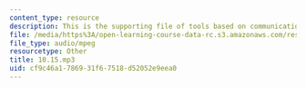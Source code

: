 ```yaml
---
content_type: resource
description: This is the supporting file of tools based on communication tools.
file: /media/https%3A/open-learning-course-data-rc.s3.amazonaws.com/res-21g-003-learning-chinese-a-foundation-course-in-mandarin-spring-2011/cf9c46a1786931f67518d52052e9eea0_10.15.mp3
file_type: audio/mpeg
resourcetype: Other
title: 10.15.mp3
uid: cf9c46a1-7869-31f6-7518-d52052e9eea0
---
```

